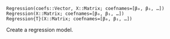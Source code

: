 ```
Regression(coefs::Vector, X::Matrix; coefnames=[β₀, β₁, …])
Regression(X::Matrix; coefnames=[β₀, β₁, …])
Regression{T}(X::Matrix; coefnames=[β₀, β₁, …])
```

Create a regression model.

